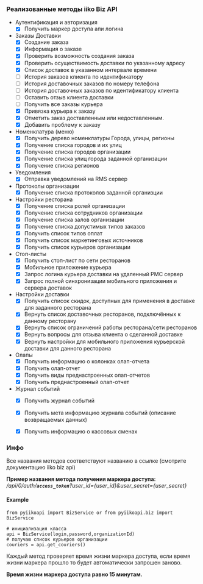 ### Реализованные методы iiko Biz API
-  Аутентификация и авторизация
    - [x] Получить маркер доступа апи логина
-  Заказы Доставки
    - [x] Создание заказа
    - [x] Информация о заказе
    - [x] Проверить возможность создания заказа
    - [x] Проверить осуществимость доставки по указанному адресу
    - [x] Список доставок в указанном интервале времени
    - [ ] История заказов клиента по идентификатору
    - [ ] История доставочных заказов по номеру телефона
    - [ ] История доставочных заказов по идентификатору клиента
    - [ ] Оставить отзыв клиента доставки
    - [ ] Получить все заказы курьера
    - [x] Привязка курьера к заказу
    - [x] Отметить заказ доставленным или недоставленным.
    - [x] Добавить проблему к заказу
-   Номенклатура (меню)
    - [x] Получить дерево номенклатуры
Города, улицы, регионы
    - [x] Получение списка городов и их улиц
    - [x] Получение списка городов организации
    - [x] Получение списка улиц города заданной организации
    - [x] Получение списка регионов
-   Уведомления
    - [x] Отправка уведомлений на RMS сервер
-   Протоколы организации
    - [x] Получение списка протоколов заданной организции
-   Настройки ресторана
    - [x] Получение списка ролей организации
    - [x] Получение списка сотрудников организации
    - [x] Получение списка залов организации
    - [x] Получение списка допустимых типов заказов
    - [x] Получить список типов оплат
    - [x] Получить список маркетинговых источников
    - [x] Получить список курьеров организации
-   Стоп-листы
    - [x] Получить стоп-лист по сети ресторанов
    - [x] Мобильное приложение курьера
    - [x] Запрос логина курьера доставки на удаленный РМС сервер
    - [x] Запрос полной синхронизации мобильного приложения и сервера доставок
-   Настройки доставки
    - [x] Получить список скидок, доступных для применения в доставке для заданного
    ресторана
    - [x] Вернуть список доставочных ресторанов, подключённых к данному ресторану
    - [x] Вернуть список ограничений работы ресторана/сети ресторанов
    - [x] Вернуть вопросы для отзыва клиента о сделанной доставке
    - [x] Вернуть настройки для мобильного приложения курьерской доставки для данного
    ресторана
-   Олапы
    - [x] Получить информацию о колонках олап-отчета
    - [x] Получить олап-отчет
    - [x] Получить виды преднастроенных олап-отчетов
    - [x] Получить преднастроенный олап-отчет
-   Журнал событий
    - [x] Получить журнал событий
    - [x] Получить мета информацию журнала событий (описание возвращаемых данных)
    - [x] Получить информацию о кассовых сменах


### Инфо
Все названия методов соответствуют названию в ссылке (смотрите документацию iiko biz api)

**Пример названия метода получения маркера доступа:** _/api/0/auth/**`access_token`**?user_id={user_id}&user_secret={user_secret}_

#### Example
    from pyiikoapi import BizService or from pyiikoapi.biz import BizService

    # инициализация класса 
    api = BizService(login,password,organizationId)
    # получаю список курьеров организации
    couriers = api.get_couriers()

Каждый метод проверяет время жизни маркера доступа, если время жизни маркера прошло то будет автоматически запрошен заново.

**Время жизни маркера доступа равно 15 минутам.**

